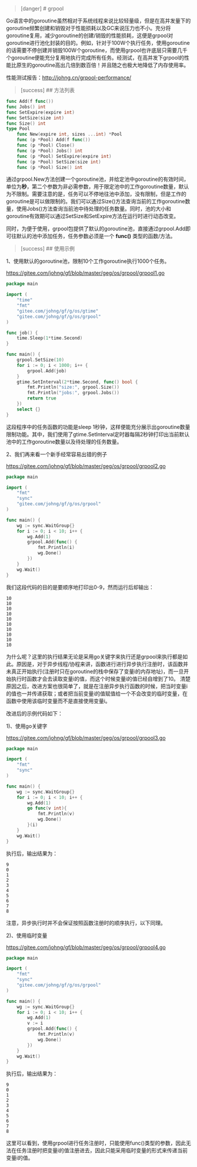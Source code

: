 
>[danger] # grpool

Go语言中的goroutine虽然相对于系统线程来说比较轻量级，但是在高并发量下的goroutine频繁创建和销毁对于性能损耗以及GC来说压力也不小。充分将goroutine复用，减少goroutine的创建/销毁的性能损耗，这便是grpool对goroutine进行池化封装的目的。例如，针对于100W个执行任务，使用goroutine的话需要不停创建并销毁100W个goroutine，而使用grpool也许底层只需要几千个goroutine便能充分复用地执行完成所有任务。经测试，在高并发下grpool的性能比原生的goroutine高出几倍到数百倍！并且随之也极大地降低了内存使用率。

性能测试报告：http://johng.cn/grpool-performance/

>[success] ## 方法列表
>
```go
func Add(f func())
func Jobs() int
func SetExpire(expire int)
func SetSize(size int)
func Size() int
type Pool
    func New(expire int, sizes ...int) *Pool
    func (p *Pool) Add(f func())
    func (p *Pool) Close()
    func (p *Pool) Jobs() int
    func (p *Pool) SetExpire(expire int)
    func (p *Pool) SetSize(size int)
    func (p *Pool) Size() int
```

通过grpool.New方法创建一个goroutine池，并给定池中goroutine的有效时间，单位为**秒**，第二个参数为非必需参数，用于限定池中的工作goroutine数量，默认为不限制。需要注意的是，任务可以不停地往池中添加，没有限制，但是工作的goroutine是可以做限制的。我们可以通过Size()方法查询当前的工作goroutine数量，使用Jobs()方法查询当前池中待处理的任务数量。同时，池的大小和goroutine有效期可以通过SetSize和SetExpire方法在运行时进行动态改变。

同时，为便于使用，grpool包提供了默认的goroutine池，直接通过grpool.Add即可往默认的池中添加任务，任务参数必须是一个 **func()** 类型的函数/方法。

>[success] ## 使用示例

1、使用默认的goroutine池，限制10个工作goroutine执行1000个任务。

https://gitee.com/johng/gf/blob/master/geg/os/grpool/grpool1.go

```go
package main

import (
    "time"
    "fmt"
    "gitee.com/johng/gf/g/os/gtime"
    "gitee.com/johng/gf/g/os/grpool"
)

func job() {
    time.Sleep(1*time.Second)
}

func main() {
    grpool.SetSize(10)
    for i := 0; i < 1000; i++ {
        grpool.Add(job)
    }
    gtime.SetInterval(2*time.Second, func() bool {
        fmt.Println("size:", grpool.Size())
        fmt.Println("jobs:", grpool.Jobs())
        return true
    })
    select {}
}
```
这段程序中的任务函数的功能是sleep 1秒钟，这样便能充分展示出goroutine数量限制功能。其中，我们使用了gtime.SetInterval定时器每隔2秒钟打印出当前默认池中的工作goroutine数量以及待处理的任务数量。

2、我们再来看一个新手经常容易出错的例子

https://gitee.com/johng/gf/blob/master/geg/os/grpool/grpool2.go

```go
package main

import (
    "fmt"
    "sync"
    "gitee.com/johng/gf/g/os/grpool"
)

func main() {
    wg := sync.WaitGroup{}
    for i := 0; i < 10; i++ {
        wg.Add(1)
        grpool.Add(func() {
            fmt.Println(i)
            wg.Done()
        })
    }
    wg.Wait()
}
```
我们这段代码的目的是要顺序地打印出0-9，然而运行后却输出：
```
10
10
10
10
10
10
10
10
10
10
```
为什么呢？这里的执行结果无论是采用go关键字来执行还是grpool来执行都是如此。原因是，对于异步线程/协程来讲，函数进行进行异步执行注册时，该函数并未真正开始执行(注册时只在goroutine的栈中保存了变量i的内存地址)，而一旦开始执行时函数才会去读取变量i的值，而这个时候变量i的值已经自增到了10。
清楚原因之后，改进方案也很简单了，就是在注册异步执行函数的时候，把当时变量i的值也一并传递获取；或者把当前变量i的值赋值给一个不会改变的临时变量，在函数中使用该临时变量而不是直接使用变量i。

改进后的示例代码如下：

1)、使用go关键字

https://gitee.com/johng/gf/blob/master/geg/os/grpool/grpool3.go

```go
package main

import (
    "fmt"
    "sync"
)

func main() {
    wg := sync.WaitGroup{}
    for i := 0; i < 10; i++ {
        wg.Add(1)
        go func(v int){
            fmt.Println(v)
            wg.Done()
        }(i)
    }
    wg.Wait()
}
```
执行后，输出结果为：
```
9
0
1
2
3
4
5
6
7
8
```
注意，异步执行时并不会保证按照函数注册时的顺序执行，以下同理。

2)、使用临时变量

https://gitee.com/johng/gf/blob/master/geg/os/grpool/grpool4.go

```go
package main

import (
    "fmt"
    "sync"
    "gitee.com/johng/gf/g/os/grpool"
)

func main() {
    wg := sync.WaitGroup{}
    for i := 0; i < 10; i++ {
        wg.Add(1)
        v := i
        grpool.Add(func() {
            fmt.Println(v)
            wg.Done()
        })
    }
    wg.Wait()
}

```
执行后，输出结果为：
```
9
0
1
2
3
4
5
6
7
8
```

这里可以看到，使用grpool进行任务注册时，只能使用func()类型的参数，因此无法在任务注册时把变量i的值注册进去，因此只能采用临时变量的形式来传递当前变量i的值。
    
    
    
    
    
    